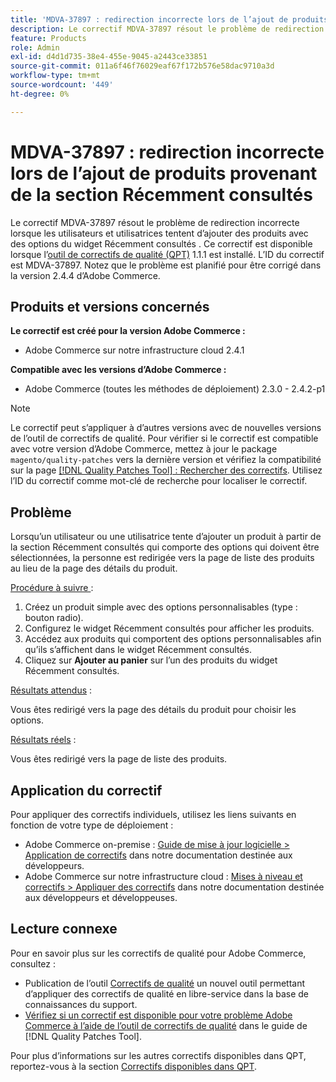 ```yaml
---
title: 'MDVA-37897 : redirection incorrecte lors de l’ajout de produits provenant de la section Récemment consultés'
description: Le correctif MDVA-37897 résout le problème de redirection incorrecte lorsque les utilisateurs et utilisatrices tentent d’ajouter des produits avec des options du widget Récemment consultés . Ce correctif est disponible lorsque l’outil [Outil de correctifs de la qualité (QPT)](https://experienceleague.adobe.com/fr/docs/commerce-operations/tools/quality-patches-tool/quality-patches-tool-to-self-serve-quality-patches) 1.1.1 est installé. L’ID du correctif est MDVA-37897. Notez que le problème est planifié pour être corrigé dans la version 2.4.4 d’Adobe Commerce.
feature: Products
role: Admin
exl-id: d4d1d735-38e4-455e-9045-a2443ce33851
source-git-commit: 011a6f46f76029eaf67f172b576e58dac9710a3d
workflow-type: tm+mt
source-wordcount: '449'
ht-degree: 0%

---
```


# MDVA-37897 : redirection incorrecte lors de l’ajout de produits provenant de la section Récemment consultés

Le correctif MDVA-37897 résout le problème de redirection incorrecte lorsque les utilisateurs et utilisatrices tentent d’ajouter des produits avec des options du widget Récemment consultés . Ce correctif est disponible lorsque l’[outil de correctifs de qualité (QPT)](https://experienceleague.adobe.com/fr/docs/commerce-operations/tools/quality-patches-tool/quality-patches-tool-to-self-serve-quality-patches) 1.1.1 est installé. L’ID du correctif est MDVA-37897. Notez que le problème est planifié pour être corrigé dans la version 2.4.4 d’Adobe Commerce.

## Produits et versions concernés

**Le correctif est créé pour la version Adobe Commerce :**

* Adobe Commerce sur notre infrastructure cloud 2.4.1

**Compatible avec les versions d’Adobe Commerce :**

* Adobe Commerce (toutes les méthodes de déploiement) 2.3.0 - 2.4.2-p1

>[!NOTE]
>
>Le correctif peut s’appliquer à d’autres versions avec de nouvelles versions de l’outil de correctifs de qualité. Pour vérifier si le correctif est compatible avec votre version d’Adobe Commerce, mettez à jour le package `magento/quality-patches` vers la dernière version et vérifiez la compatibilité sur la page [[!DNL Quality Patches Tool] : Rechercher des correctifs](https://experienceleague.adobe.com/fr/docs/commerce-operations/tools/quality-patches-tool/quality-patches-tool-to-self-serve-quality-patches). Utilisez l’ID du correctif comme mot-clé de recherche pour localiser le correctif.

## Problème

Lorsqu’un utilisateur ou une utilisatrice tente d’ajouter un produit à partir de la section Récemment consultés qui comporte des options qui doivent être sélectionnées, la personne est redirigée vers la page de liste des produits au lieu de la page des détails du produit.

<u>Procédure à suivre </u> :

1. Créez un produit simple avec des options personnalisables (type : bouton radio).
1. Configurez le widget Récemment consultés pour afficher les produits.
1. Accédez aux produits qui comportent des options personnalisables afin qu’ils s’affichent dans le widget Récemment consultés.
1. Cliquez sur **Ajouter au panier** sur l’un des produits du widget Récemment consultés.

<u>Résultats attendus</u> :

Vous êtes redirigé vers la page des détails du produit pour choisir les options.

<u>Résultats réels</u> :

Vous êtes redirigé vers la page de liste des produits.

## Application du correctif

Pour appliquer des correctifs individuels, utilisez les liens suivants en fonction de votre type de déploiement :

* Adobe Commerce on-premise : [Guide de mise à jour logicielle > Application de correctifs](https://experienceleague.adobe.com/fr/docs/commerce-operations/tools/quality-patches-tool/usage) dans notre documentation destinée aux développeurs.
* Adobe Commerce sur notre infrastructure cloud : [Mises à niveau et correctifs > Appliquer des correctifs](https://experienceleague.adobe.com/fr/docs/commerce-cloud-service/user-guide/develop/upgrade/apply-patches) dans notre documentation destinée aux développeurs et développeuses.

## Lecture connexe

Pour en savoir plus sur les correctifs de qualité pour Adobe Commerce, consultez :

* Publication de l’outil [Correctifs de qualité](https://experienceleague.adobe.com/fr/docs/commerce-operations/tools/quality-patches-tool/quality-patches-tool-to-self-serve-quality-patches) un nouvel outil permettant d’appliquer des correctifs de qualité en libre-service dans la base de connaissances du support.
* [Vérifiez si un correctif est disponible pour votre problème Adobe Commerce à l’aide de l’outil de correctifs de qualité](/help/tools/quality-patches-tool/patches-available-in-qpt/check-patch-for-magento-issue-with-magento-quality-patches.md) dans le guide de [!DNL Quality Patches Tool].

Pour plus d’informations sur les autres correctifs disponibles dans QPT, reportez-vous à la section [Correctifs disponibles dans QPT](https://experienceleague.adobe.com/tools/commerce-quality-patches/index.html?lang=fr).
